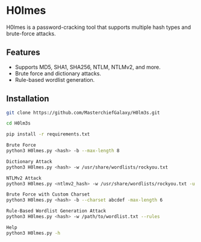 # H0lmes

H0lmes is a password-cracking tool that supports multiple hash types and brute-force attacks.

## Features

- Supports MD5, SHA1, SHA256, NTLM, NTLMv2, and more.
- Brute force and dictionary attacks.
- Rule-based wordlist generation.

## Installation

```sh
git clone https://github.com/MasterchiefGalaxy/H0lm3s.git

cd H0lm3s

pip install -r requirements.txt

Brute Force
python3 H0lmes.py <hash> -b --max-length 8

Dictionary Attack
python3 H0lmes.py <hash> -w /usr/share/wordlists/rockyou.txt

NTLMv2 Attack
python3 H0lmes.py <ntlmv2_hash> -w /usr/share/wordlists/rockyou.txt -u <user> -t <target>

Brute Force with Custom Charset
python3 H0lmes.py <hash> -b --charset abcdef -max-length 6

Rule-Based Wordlist Generation Attack
python3 H0lmes.py <hash> -w /path/to/wordlist.txt --rules

Help
python3 H0lmes.py -h
